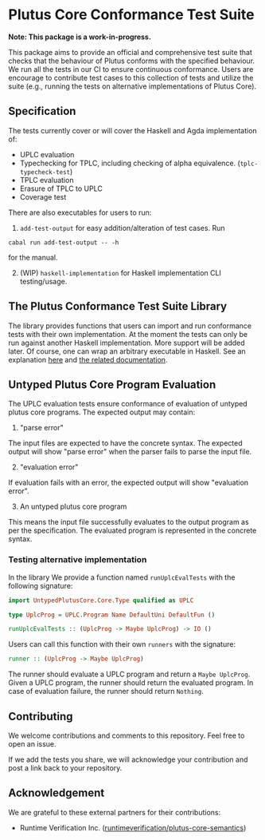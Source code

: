 # Plutus Core Conformance Test Suite

**Note: This package is a work-in-progress.**

This package aims to provide an official and comprehensive test suite that checks that the behaviour of Plutus conforms with the specified behaviour. We run all the tests in our CI to ensure continuous conformance. Users are encourage to contribute test cases to this collection of tests and utilize the suite (e.g., running the tests on alternative implementations of Plutus Core).

## Specification

The tests currently cover or will cover the Haskell and Agda implementation of:

- UPLC evaluation
- Typechecking for TPLC, including checking of alpha equivalence. (`tplc-typecheck-test`)
- TPLC evaluation
- Erasure of TPLC to UPLC
- Coverage test
<!-- - Costing conformance? -->

There are also executables for users to run:

1. `add-test-output` for easy addition/alteration of test cases. Run

`cabal run add-test-output -- -h`

for the manual.

2. (WIP) `haskell-implementation` for Haskell implementation CLI testing/usage. 

## The Plutus Conformance Test Suite Library

The library provides functions that users can import and run conformance tests with their own implementation. At the moment the tests can only be run against another Haskell implementation. More support will be added later. Of course, one can wrap an arbitrary executable in Haskell. See an explanation [here](https://www.fpcomplete.com/blog/2017/02/typed-process/) and [the related documentation](https://www.stackage.org/haddock/lts-19.11/typed-process-0.2.10.1/System-Process-Typed.html).

## Untyped Plutus Core Program Evaluation

The UPLC evaluation tests ensure conformance of evaluation of untyped plutus core programs. The expected output may contain:

1. "parse error"

The input files are expected to have the concrete syntax. The expected output will show "parse error" when the parser fails to parse the input file.

2. "evaluation error"

If evaluation fails with an error, the expected output will show "evaluation error".

3. An untyped plutus core program

This means the input file successfully evaluates to the output program as per the specification. The evaluated program is represented in the concrete syntax.

### Testing alternative implementation

In the library We provide a function named `runUplcEvalTests` with the following signature:

```haskell
import UntypedPlutusCore.Core.Type qualified as UPLC

type UplcProg = UPLC.Program Name DefaultUni DefaultFun ()

runUplcEvalTests :: (UplcProg -> Maybe UplcProg) -> IO ()
```

Users can call this function with their own `runners` with the signature:

```haskell
runner :: (UplcProg -> Maybe UplcProg)
```

The runner should evaluate a UPLC program and return a `Maybe UplcProg`. Given a UPLC program, the runner should return the evaluated program. In case of evaluation failure, the runner should return `Nothing`.

<!-- 
### Type checker

The type checker synthesizes the kind of a given type and the type of a given term. This does not involve any form of inference as Plutus Core is already fully typed. It merely checks the consistency of all variable declarations and the well-formedness of types and terms, while deriving the kind or type of the given type or term.

NB: The type checker requires terms to meet the global uniqueness property. If this is not a given, use a renamer pass to suitably pre-process the term in question.

The `plc` executable can be used to type check programs. Run `cabal run plc typecheck -- -h` in the plutus directory for a full list of options.
 -->

## Contributing

We welcome contributions and comments to this repository. Feel free to open an issue. 

If we add the tests you share, we will acknowledge your contribution and post a link back to your repository. 

## Acknowledgement

We are grateful to these external partners for their contributions:

- Runtime Verification Inc. ([runtimeverification/plutus-core-semantics](https://github.com/runtimeverification/plutus-core-semantics/tree/master/tests))

